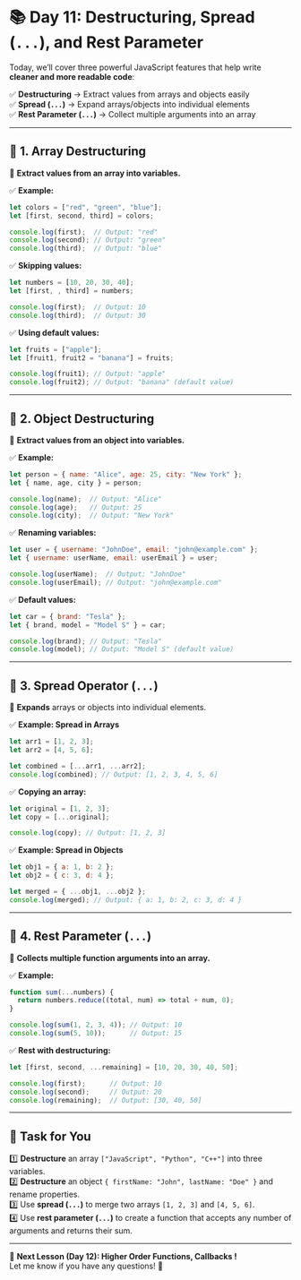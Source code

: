 # **📚 Day 11: Destructuring, Spread (`...`), and Rest Parameter**  

Today, we’ll cover three powerful JavaScript features that help write **cleaner and more readable code**:  

✅ **Destructuring** → Extract values from arrays and objects easily  
✅ **Spread (`...`)** → Expand arrays/objects into individual elements  
✅ **Rest Parameter (`...`)** → Collect multiple arguments into an array  

---

## **🔹 1. Array Destructuring**  
📌 **Extract values from an array into variables.**  

✅ **Example:**  
```js
let colors = ["red", "green", "blue"];
let [first, second, third] = colors;

console.log(first);  // Output: "red"
console.log(second); // Output: "green"
console.log(third);  // Output: "blue"
```

✅ **Skipping values:**  
```js
let numbers = [10, 20, 30, 40];
let [first, , third] = numbers;

console.log(first);  // Output: 10
console.log(third);  // Output: 30
```

✅ **Using default values:**  
```js
let fruits = ["apple"];
let [fruit1, fruit2 = "banana"] = fruits;

console.log(fruit1); // Output: "apple"
console.log(fruit2); // Output: "banana" (default value)
```

---

## **🔹 2. Object Destructuring**  
📌 **Extract values from an object into variables.**  

✅ **Example:**  
```js
let person = { name: "Alice", age: 25, city: "New York" };
let { name, age, city } = person;

console.log(name);  // Output: "Alice"
console.log(age);   // Output: 25
console.log(city);  // Output: "New York"
```

✅ **Renaming variables:**  
```js
let user = { username: "JohnDoe", email: "john@example.com" };
let { username: userName, email: userEmail } = user;

console.log(userName);  // Output: "JohnDoe"
console.log(userEmail); // Output: "john@example.com"
```

✅ **Default values:**  
```js
let car = { brand: "Tesla" };
let { brand, model = "Model S" } = car;

console.log(brand); // Output: "Tesla"
console.log(model); // Output: "Model S" (default value)
```

---

## **🔹 3. Spread Operator (`...`)**  
📌 **Expands** arrays or objects into individual elements.  

✅ **Example: Spread in Arrays**  
```js
let arr1 = [1, 2, 3];
let arr2 = [4, 5, 6];

let combined = [...arr1, ...arr2];
console.log(combined); // Output: [1, 2, 3, 4, 5, 6]
```

✅ **Copying an array:**  
```js
let original = [1, 2, 3];
let copy = [...original];

console.log(copy); // Output: [1, 2, 3]
```

✅ **Example: Spread in Objects**  
```js
let obj1 = { a: 1, b: 2 };
let obj2 = { c: 3, d: 4 };

let merged = { ...obj1, ...obj2 };
console.log(merged); // Output: { a: 1, b: 2, c: 3, d: 4 }
```

---

## **🔹 4. Rest Parameter (`...`)**  
📌 **Collects multiple function arguments into an array.**  

✅ **Example:**  
```js
function sum(...numbers) {
  return numbers.reduce((total, num) => total + num, 0);
}

console.log(sum(1, 2, 3, 4)); // Output: 10
console.log(sum(5, 10));      // Output: 15
```

✅ **Rest with destructuring:**  
```js
let [first, second, ...remaining] = [10, 20, 30, 40, 50];

console.log(first);      // Output: 10
console.log(second);     // Output: 20
console.log(remaining);  // Output: [30, 40, 50]
```

---

## **📝 Task for You**  
1️⃣ **Destructure** an array `["JavaScript", "Python", "C++"]` into three variables.  
2️⃣ **Destructure** an object `{ firstName: "John", lastName: "Doe" }` and rename properties.  
3️⃣ Use **spread (`...`)** to merge two arrays `[1, 2, 3]` and `[4, 5, 6]`.  
4️⃣ Use **rest parameter (`...`)** to create a function that accepts any number of arguments and returns their sum.  

---

🎯 **Next Lesson (Day 12): Higher Order Functions, Callbacks !**  
Let me know if you have any questions! 🚀